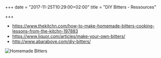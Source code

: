 +++
date = "2017-11-25T10:29:00+02:00"
title = "DIY Bitters - Ressources"

+++

- https://www.thekitchn.com/how-to-make-homemade-bitters-cooking-lessons-from-the-kitchn-197883
- https://www.liquor.com/articles/make-your-own-bitters/
- http://www.abarabove.com/diy-bitters/

![Homemade Bitters](https://www.abarabove.com/wp-content/uploads/2013/12/DSC_0139_Resized.jpg)
